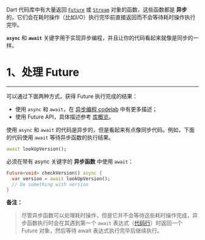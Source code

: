 Dart 代码库中有大量返回 [`Future`](https://api.dart.cn/stable/dart-async/Future-class.html) 或 [`Stream`](https://api.dart.cn/stable/dart-async/Stream-class.html) 对象的函数，这些函数都是 **异步** 的，它们会在耗时操作（比如I/O）执行完毕前直接返回而不会等待耗时操作执行完毕。

**`async`** 和 **`await`** 关键字用于实现异步编程，并且让你的代码看起来就像是同步的一样。

# 1、处理 Future

------

可以通过下面两种方式，获得 Future 执行完成的结果：

* 使用 `async` 和 `await`，在 [异步编程 codelab](https://dart.cn/codelabs/async-await) 中有更多描述；
* 使用 Future API，具体描述参考 [库概览](https://dart.cn/guides/libraries/library-tour#future)。

使用 `async` 和 `await` 的代码是异步的，但是看起来有点像同步代码。例如，下面的代码使用 `await` 等待异步函数的执行结果。

```dart
await lookUpVersion();
```

必须在带有 async 关键字的 **异步函数** 中使用 `await`：

```dart
Future<void> checkVersion() async {
  var version = await lookUpVersion();
  // Do something with version
}
```

**备注：**

> 尽管异步函数可以处理耗时操作，但是它并不会等待这些耗时操作完成，异步函数执行时会在其遇到第一个 `await` 表达式（[代码行](https://github.com/dart-lang/language/blob/master/archive/newsletter/20170915.md#synchronous-async-start)）时返回一个 Future 对象，然后等待 await 表达式执行完毕后继续执行。